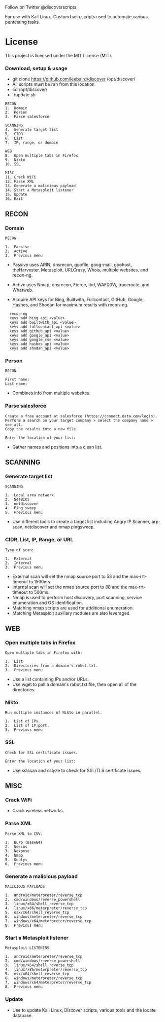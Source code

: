 Follow on Twitter @discoverscripts

For use with Kali Linux. Custom bash scripts used to automate various pentesting tasks.

# License

This project is licensed under the MIT License (MIT).

### Download, setup & usage
* git clone https://github.com/leebaird/discover /opt/discover/
* All scripts must be ran from this location.
* cd /opt/discover/
* ./update.sh

```
RECON
1.  Domain
2.  Person
3.  Parse salesforce

SCANNING
4.  Generate target list
5.  CIDR
6.  List
7.  IP, range, or domain

WEB
8.  Open multiple tabs in Firefox
9.  Nikto
10. SSL

MISC
11. Crack WiFi
12. Parse XML
13. Generate a malicious payload
14. Start a Metasploit listener
15. Update
16. Exit
```
## RECON
### Domain
```
RECON

1.  Passive
2.  Active
3.  Previous menu
```

* Passive uses ARIN, dnsrecon, goofile, goog-mail, goohost, theHarvester,
     Metasploit, URLCrazy, Whois, multiple websites, and recon-ng.
* Active uses Nmap, dnsrecon, Fierce, lbd, WAF00W, traceroute, and Whatweb.

* Acquire API keys for Bing, Builtwith, Fullcontact, GitHub, Google, Hashes, 
     and Shodan for maximum results with recon-ng.

```
  recon-ng
  keys add bing_api <value>
  keys add builtwith_api <value>
  keys add fullcontact_api <value>
  keys add github_api <value>
  keys add google_api <value>
  keys add google_cse <value>
  keys add hashes_api <value>
  keys add shodan_api <value>

```

### Person
```
RECON

First name:
Last name:
```

* Combines info from multiple websites.

### Parse salesforce
```
Create a free account at salesforce (https://connect.data.com/login).
Perform a search on your target company > select the company name > see all.
Copy the results into a new file.

Enter the location of your list:
```

* Gather names and positions into a clean list.

## SCANNING
### Generate target list
```
SCANNING

1.  Local area network
2.  NetBIOS
3.  netdiscover
4.  Ping sweep
5.  Previous menu
```

* Use different tools to create a target list including Angry IP Scanner, arp-scan, netdiscover and nmap pingsweep.

### CIDR, List, IP, Range, or URL
```
Type of scan:

1.  External
2.  Internal
3.  Previous menu
```

* External scan will set the nmap source port to 53 and the max-rrt-timeout to 1500ms.
* Internal scan will set the nmap source port to 88 and the max-rrt-timeout to 500ms.
* Nmap is used to perform host discovery, port scanning, service enumeration and OS identification.
* Matching nmap scripts are used for additional enumeration.
* Matching Metasploit auxiliary modules are also leveraged.

## WEB
### Open multiple tabs in Firefox
```
Open multiple tabs in Firefox with:

1.  List
2.  Directories from a domain's robot.txt.
3.  Previous menu
```

* Use a list containing IPs and/or URLs.
* Use wget to pull a domain's robot.txt file, then open all of the directories.

### Nikto
```
Run multiple instances of Nikto in parallel.

1.  List of IPs.
2.  List of IP:port.
3.  Previous menu
```
### SSL
```
Check for SSL certificate issues.

Enter the location of your list:
```

* Use sslscan and sslyze to check for SSL/TLS certificate issues.


## MISC
### Crack WiFi

* Crack wireless networks.

### Parse XML
```
Parse XML to CSV.

1.  Burp (Base64)
2.  Nessus
3.  Nexpose
4.  Nmap
5.  Qualys
6.  Previous menu
```

### Generate a malicious payload
```
MALICIOUS PAYLOADS

1.  android/meterpreter/reverse_tcp
2.  cmd/windows/reverse_powershell
3.  linux/x64/shell_reverse_tcp
4.  linux/x86/meterpreter/reverse_tcp
5.  osx/x64/shell_reverse_tcp
6.  windows/meterpreter/reverse_tcp
7.  windows/x64/meterpreter/reverse_tcp
8.  Previous menu
```

### Start a Metasploit listener
```
Metasploit LISTENERS

1.  android/meterpreter/reverse_tcp
2.  cmd/windows/reverse_powershell
3.  linux/x64/shell_reverse_tcp
4.  linux/x86/meterpreter/reverse_tcp
5.  osx/x64/shell_reverse_tcp
6.  windows/meterpreter/reverse_tcp
7.  windows/x64/meterpreter/reverse_tcp
8.  Previous menu
```

### Update

* Use to update Kali Linux, Discover scripts, various tools and the locate database.
